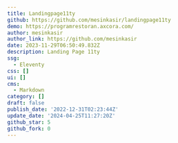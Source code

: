 ```yaml
---
title: Landingpage11ty
github: https://github.com/mesinkasir/landingpage11ty
demo: https://programrestoran.axcora.com/
author: mesinkasir
author_link: https://github.com/mesinkasir
date: 2023-11-29T06:50:49.832Z
description: Landing Page 11ty
ssg:
  - Eleventy
css: []
ui: []
cms:
  - Markdown
category: []
draft: false
publish_date: '2022-12-31T02:23:44Z'
update_date: '2024-04-25T11:27:20Z'
github_star: 5
github_fork: 0
---
```

